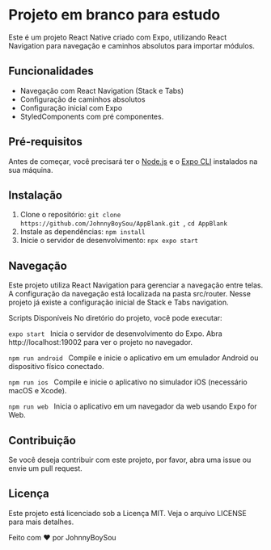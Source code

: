 <h1>Projeto em branco para estudo</h1>


Este é um projeto React Native criado com Expo, utilizando React Navigation para navegação e caminhos absolutos para importar módulos.

## Funcionalidades

- Navegação com React Navigation (Stack e Tabs)
- Configuração de caminhos absolutos
- Configuração inicial com Expo
- StyledComponents com pré componentes. 

## Pré-requisitos

Antes de começar, você precisará ter o [Node.js](https://nodejs.org/en/) e o [Expo CLI](https://docs.expo.dev/get-started/installation/) instalados na sua máquina.

## Instalação

1. Clone o repositório:  ```git clone https://github.com/JohnnyBoySou/AppBlank.git ```,  ```cd AppBlank```
2. Instale as dependências:  ``` npm install ```
3. Inicie o servidor de desenvolvimento:  ```npx expo start ```

## Navegação
Este projeto utiliza React Navigation para gerenciar a navegação entre telas. A configuração da navegação está localizada na pasta src/router. Nesse projeto já existe a configuração inicial de Stack e Tabs navigation.

Scripts Disponíveis
No diretório do projeto, você pode executar:

 ```expo start ```
Inicia o servidor de desenvolvimento do Expo. Abra http://localhost:19002 para ver o projeto no navegador.

 ```npm run android ```
Compile e inicie o aplicativo em um emulador Android ou dispositivo físico conectado.

 ```npm run ios ```
Compile e inicie o aplicativo no simulador iOS (necessário macOS e Xcode).

 ```npm run web ```
Inicia o aplicativo em um navegador da web usando Expo for Web.

## Contribuição
Se você deseja contribuir com este projeto, por favor, abra uma issue ou envie um pull request.

## Licença
Este projeto está licenciado sob a Licença MIT. Veja o arquivo LICENSE para mais detalhes.

Feito com ❤️ por JohnnyBoySou
